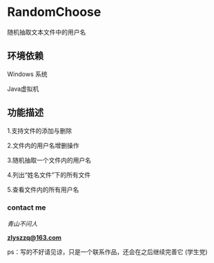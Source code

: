 # RandomChoose
随机抽取文本文件中的用户名
## 环境依赖
Windows 系统

Java虚拟机
## 功能描述
1.支持文件的添加与删除

2.文件内的用户名增删操作

3.随机抽取一个文件内的用户名

4.列出“姓名文件”下的所有文件

5.查看文件内的所有用户名

### contact me
*青山不问人*

**zlyszzq@163.com**


ps：写的不好请见谅，只是一个联系作品，还会在之后继续完善它
(学生党)
